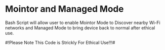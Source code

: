 # Mointor and Managed Mode
Bash Script will allow user to enable Mointor Mode to Discover nearby Wi-Fi networks and Managed Mode to bring device back to normal after ethical use.

#!Please Note This Code is Strickly For Ethical Use!!!#

